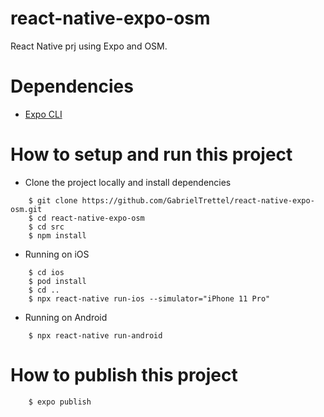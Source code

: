 # react-native-expo-osm

React Native prj using Expo and OSM.

# Dependencies

- [Expo CLI](https://docs.expo.io/workflow/expo-cli/)

# How to setup and run this project

- Clone the project locally and install dependencies

```console
    $ git clone https://github.com/GabrielTrettel/react-native-expo-osm.git
    $ cd react-native-expo-osm
    $ cd src
    $ npm install
```

- Running on iOS

```console
    $ cd ios
    $ pod install
    $ cd ..
    $ npx react-native run-ios --simulator="iPhone 11 Pro"
```

- Running on Android

```console
    $ npx react-native run-android
```

# How to publish this project

```console
    $ expo publish
```
